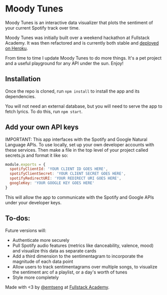 # Moody Tunes

Moody Tunes is an interactive data visualizer that plots the sentiment of your current Spotify track over time.

Moody Tunes was initially built over a weekend hackathon at Fullstack Academy. It was then refactored and is currently both stable and [deployed on Heroku](https://moody-tunes-redux.herokuapp.com).

From time to time I update Moody Tunes to do more things. It's a pet project and a useful playground for any API under the sun. Enjoy!


## Installation

Once the repo is cloned, run `npm install` to install the app and its dependencies.

You will not need an external database, but you will need to serve the app to fetch lyrics. To do this, run `npm start`.

## Add your own API keys

IMPORTANT: This app interfaces with the Spotify and Google Natural Language APIs. To use locally, set up your own developer accounts with these services. Then make a file in the top level of your project called secrets.js and format it like so:

```js
module.exports = {
  spotifyClientId: 'YOUR CLIENT ID GOES HERE',
  spotifyClientSecret: 'YOUR CLIENT SECRET GOES HERE',
  spotifyRedirectURI: 'YOUR REDIRECT URI GOES HERE',
  googleKey: 'YOUR GOOGLE KEY GOES HERE'
}
```

This will allow the app to communicate with the Spotify and Google APIs under your developer keys.

## To-dos:

Future versions will:

- Authenticate more securely
- Pull Spotify audio features (metrics like danceability, valence, mood) and visualize this data as separate cards
- Add a third dimension to the sentimentagram to incorporate the magnitude of each data point
- Allow users to track sentimentagrams over multiple songs, to visualize the sentiment arc of a playlist, or a day's worth of tunes
- Style more completely


Made with <3 by [@emtseng](https://www.twitter.com/emtseng) at [Fullstack Academy](https://www.fullstackacademy.com).
